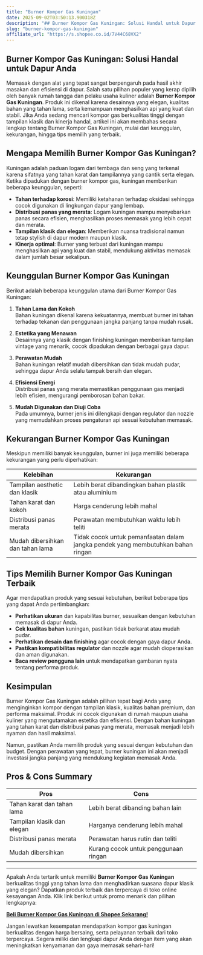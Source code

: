 ```yaml
---
title: "Burner Kompor Gas Kuningan"
date: 2025-09-02T03:50:13.900318Z
description: "## Burner Kompor Gas Kuningan: Solusi Handal untuk Dapur Anda..."
slug: "burner-kompor-gas-kuningan"
affiliate_url: "https://s.shopee.co.id/7V44C68VX2"
---
```

## Burner Kompor Gas Kuningan: Solusi Handal untuk Dapur Anda

Memasak dengan alat yang tepat sangat berpengaruh pada hasil akhir masakan dan efisiensi di dapur. Salah satu pilihan populer yang kerap dipilih oleh banyak rumah tangga dan pelaku usaha kuliner adalah **Burner Kompor Gas Kuningan**. Produk ini dikenal karena desainnya yang elegan, kualitas bahan yang tahan lama, serta kemampuan menghasilkan api yang kuat dan stabil. Jika Anda sedang mencari kompor gas berkualitas tinggi dengan tampilan klasik dan kinerja handal, artikel ini akan membahas secara lengkap tentang Burner Kompor Gas Kuningan, mulai dari keunggulan, kekurangan, hingga tips memilih yang terbaik.

## Mengapa Memilih Burner Kompor Gas Kuningan?

Kuningan adalah paduan logam dari tembaga dan seng yang terkenal karena sifatnya yang tahan karat dan tampilannya yang cantik serta elegan. Ketika dipadukan dengan burner kompor gas, kuningan memberikan beberapa keunggulan, seperti:

- **Tahan terhadap korosi**: Memiliki ketahanan terhadap oksidasi sehingga cocok digunakan di lingkungan dapur yang lembap.
- **Distribusi panas yang merata**: Logam kuningan mampu menyebarkan panas secara efisien, menghasilkan proses memasak yang lebih cepat dan merata.
- **Tampilan klasik dan elegan**: Memberikan nuansa tradisional namun tetap stylish di dapur modern maupun klasik.
- **Kinerja optimal**: Burner yang terbuat dari kuningan mampu menghasilkan api yang kuat dan stabil, mendukung aktivitas memasak dalam jumlah besar sekalipun.

## Keunggulan Burner Kompor Gas Kuningan

Berikut adalah beberapa keunggulan utama dari Burner Kompor Gas Kuningan:

1. **Tahan Lama dan Kokoh**  
Bahan kuningan dikenal karena kekuatannya, membuat burner ini tahan terhadap tekanan dan penggunaan jangka panjang tanpa mudah rusak.

2. **Estetika yang Menawan**  
Desainnya yang klasik dengan finishing kuningan memberikan tampilan vintage yang menarik, cocok dipadukan dengan berbagai gaya dapur.

3. **Perawatan Mudah**  
Bahan kuningan relatif mudah dibersihkan dan tidak mudah pudar, sehingga dapur Anda selalu tampak bersih dan elegan.

4. **Efisiensi Energi**  
Distribusi panas yang merata memastikan penggunaan gas menjadi lebih efisien, mengurangi pemborosan bahan bakar.

5. **Mudah Digunakan dan Diuji Coba**  
Pada umumnya, burner jenis ini dilengkapi dengan regulator dan nozzle yang memudahkan proses pengaturan api sesuai kebutuhan memasak.

## Kekurangan Burner Kompor Gas Kuningan

Meskipun memiliki banyak keunggulan, burner ini juga memiliki beberapa kekurangan yang perlu diperhatikan:

| **Kelebihan**                        | **Kekurangan**                               |
|--------------------------------------|----------------------------------------------|
| Tampilan aesthetic dan klasik       | Lebih berat dibandingkan bahan plastik atau aluminium |
| Tahan karat dan kokoh                | Harga cenderung lebih mahal                       |
| Distribusi panas merata             | Perawatan membutuhkan waktu lebih teliti    |
| Mudah dibersihkan dan tahan lama   | Tidak cocok untuk pemanfaatan dalam jangka pendek yang membutuhkan bahan ringan |

## Tips Memilih Burner Kompor Gas Kuningan Terbaik

Agar mendapatkan produk yang sesuai kebutuhan, berikut beberapa tips yang dapat Anda pertimbangkan:

- **Perhatikan ukuran** dan kapabilitas burner, sesuaikan dengan kebutuhan memasak di dapur Anda.
- **Cek kualitas bahan** kuningan, pastikan tidak berkarat atau mudah pudar.
- **Perhatikan desain dan finishing** agar cocok dengan gaya dapur Anda.
- **Pastikan kompatibilitas regulator** dan nozzle agar mudah dioperasikan dan aman digunakan.
- **Baca review pengguna lain** untuk mendapatkan gambaran nyata tentang performa produk.

## Kesimpulan

Burner Kompor Gas Kuningan adalah pilihan tepat bagi Anda yang menginginkan kompor dengan tampilan klasik, kualitas bahan premium, dan performa maksimal. Produk ini cocok digunakan di rumah maupun usaha kuliner yang mengutamakan estetika dan efisiensi. Dengan bahan kuningan yang tahan karat dan distribusi panas yang merata, memasak menjadi lebih nyaman dan hasil maksimal.

Namun, pastikan Anda memilih produk yang sesuai dengan kebutuhan dan budget. Dengan perawatan yang tepat, burner kuningan ini akan menjadi investasi jangka panjang yang mendukung kegiatan memasak Anda.

## Pros & Cons Summary

| **Pros** | **Cons** |
|------------------------------|------------------------------|
| Tahan karat dan tahan lama | Lebih berat dibanding bahan lain |
| Tampilan klasik dan elegan | Harganya cenderung lebih mahal |
| Distribusi panas merata | Perawatan harus rutin dan teliti |
| Mudah dibersihkan             | Kurang cocok untuk penggunaan ringan |

---

Apakah Anda tertarik untuk memiliki **Burner Kompor Gas Kuningan** berkualitas tinggi yang tahan lama dan menghadirkan suasana dapur klasik yang elegan? Dapatkan produk terbaik dan terpercaya di toko online kesayangan Anda. Klik link berikut untuk promo menarik dan pilihan lengkapnya:

**[Beli Burner Kompor Gas Kuningan di Shopee Sekarang!](https://s.shopee.co.id/7V44C68VX2)**

Jangan lewatkan kesempatan mendapatkan kompor gas kuningan berkualitas dengan harga bersaing, serta pelayanan terbaik dari toko terpercaya. Segera miliki dan lengkapi dapur Anda dengan item yang akan meningkatkan kenyamanan dan gaya memasak sehari-hari!